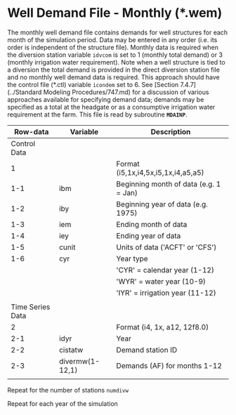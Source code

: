 # Well Demand File - Monthly (*.wem) #

The monthly well demand file contains demands for well structures for each month of the simulation period. Data may be entered in any order 
(i.e. its order is independent of the structure file). Monthly data is required when the diversion station variable `idvcom` is set to 1 (monthly 
total demand) or 3 (monthly irrigation water requirement). Note when a well structure is tied to a diversion the total demand is provided in the 
direct diversion station file and no monthly well demand data is required. This approach should have the control file (\*.ctl) variable `icondem` set 
to 6. See [Section 7.4.7](../Standard Modeling Procedures/747.md) for a discussion of various approaches available for specifying demand data; demands may be specified as a total at the headgate 
or as a consumptive irrigation water requirement at the farm. This file is read by subroutine **`MDAINP`**.

| Row-data							| Variable						| Description 								|				
| ------------------				| --------------------			| --------									|
| Control Data						| 								| 											|
| 1 								| 								| Format (i5,1x,i4,5x,i5,1x,i4,a5,a5)
| 1-1								| ibm							| Beginning month of data (e.g. 1 = Jan)
| 1-2								| iby							| Beginning year of data (e.g. 1975)
| 1-3								| iem							| Ending month of data
| 1-4								| iey							| Ending year of data 
| 1-5								| cunit							| Units of data ('ACFT' or 'CFS')
| 1-6								| cyr							| Year type 
| 									| 								| 'CYR' = calendar year (1-12)
| 									| 								| 'WYR' = water year (10-9)
| 									| 								| 'IYR' = irrigation year (11-12)
| | | |
| Time Series Data | | |
| 2									| 								| Format (i4, 1x, a12, 12f8.0)
| 2-1								| idyr							| Year
| 2-2								| cistatw						| Demand station ID
| 2-3								| divermw(1-12,1)				| Demands (AF) for months 1-12
| | | |

Repeat for the number of stations `numdivw`

Repeat for each year of the simulation
